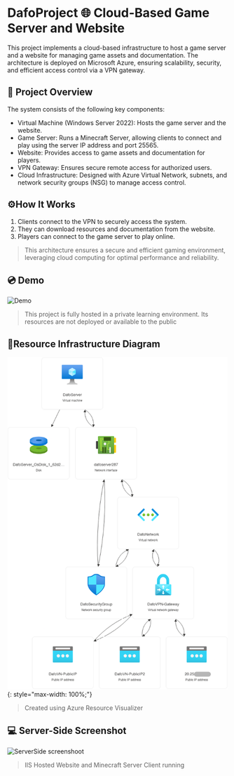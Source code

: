 
# DafoProject 🌐 Cloud-Based Game Server and Website
This project implements a cloud-based infrastructure to host a game server and a website for managing game assets and documentation. The architecture is deployed on Microsoft Azure, ensuring scalability, security, and efficient access control via a VPN gateway. 

## 📁 Project Overview
The system consists of the following key components:

- Virtual Machine (Windows Server 2022): Hosts the game server and the website.
- Game Server: Runs a Minecraft Server, allowing clients to connect and play using the server IP address and port 25565.
- Website: Provides access to game assets and documentation for players.
- VPN Gateway: Ensures secure remote access for authorized users.
- Cloud Infrastructure: Designed with Azure Virtual Network, subnets, and network security groups (NSG) to manage access control.

## ⚙️How It Works 
1. Clients connect to the VPN to securely access the system.
2. They can download resources and documentation from the website.
3. Players can connect to the game server to play online.
> This architecture ensures a secure and efficient gaming environment, leveraging cloud computing for optimal performance and reliability.

## 💿 Demo
![Demo](https://github.com/sortiz0640/Cloud-Projects/blob/main/DafoProject/resources/demo/DafoProject.gif)
> This project is fully hosted in a private learning environment. Its resources are not deployed or available to the public


## 🔷Resource Infrastructure Diagram
![Cloud Diagram](https://github.com/sortiz0640/Cloud-Projects/blob/main/DafoProject/resources/DafoProject.png){: style="max-width: 100%;"}
> Created using Azure Resource Visualizer

## 💻 Server-Side Screenshot
![ServerSide screenshoot](https://github.com/user-attachments/assets/774a12a1-9df3-488d-ae5b-cc4e48516b58)
> IIS Hosted Website and Minecraft Server Client running
